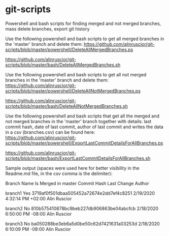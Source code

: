 # git-scripts
Powershell and bash scripts for finding merged and not merged branches, mass delete branches, export git history

Use the following powershell and bash scripts to get all merged branches in the 'master' branch and delete them:
https://github.com/alinruscior/git-scripts/blob/master/powershell/DeleteAllMergedBranches.ps

https://github.com/alinruscior/git-scripts/blob/master/bash/DeleteAllMergedBranches.sh

Use the following powershell and bash scripts to get all not merged branches in the 'master' branch and delete them:
https://github.com/alinruscior/git-scripts/blob/master/powershell/DeleteAllNotMergedBranches.ps

https://github.com/alinruscior/git-scripts/blob/master/bash/DeleteAllNotMergedBranches.sh

Use the following powershell and bash scripts that get all the merged and not merged branches in the 'master' branch together with details:  last commit hash, date of last commit, author of last commit and writes the data in a csv (branches.csv) can be found here: 
https://github.com/alinruscior/git-scripts/blob/master/powershell/ExportLastCommitDetailsForAllBranches.ps

https://github.com/alinruscior/git-scripts/blob/master/bash/ExportLastCommitDetailsForAllBranches.sh

Sample output (spaces were used here for better visibility in the Readme.md file, in the csv comma is the delimiter):

Branch Name   Is Merged in master   Commit Hash                               Last Change                   Author

branch1 	    Yes 	                3719af0f501dbaa505452a72674e2dd7ef4c8251 	2/19/2020 4:32:14 PM +02:00 	Alin Ruscior

branch2 	    No 	                  810b575410878bc9beb227db906863be04abcfcb 	2/18/2020 6:50:00 PM -08:00 	Alin Ruscior

branch3 	    No  	                ba050288be3eb6a5d0be50c62d7421631a03253d 	2/18/2020 6:10:09 PM -08:00 	Alin Ruscior
